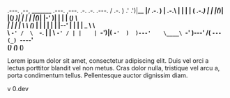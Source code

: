.---.    ,--, _______  .---.  ,---.  .-. .-.   .---. 
/ .-. ) .' .')|__   __|/ .-. ) | .-.\ | | | |  ( .-._)
| | |(_)|  |(_) )| |   | | |(_)| |-' )| | | | (_) \   
| | | | \  \   (_) |   | | | | | |--' | | | | _  \ \  
\ `-' /  \  `-.  | |   \ `-' / | |    | `-')|( `-'  ) 
 )---'    \____\ `-'    )---'  /(     `---(_) `----'  
(_)                    (_)    (__)                    

Lorem ipsum dolor sit amet, consectetur adipiscing elit. 
Duis vel orci a lectus porttitor blandit vel non metus. 
Cras dolor nulla, tristique vel arcu a, porta condimentum tellus. 
Pellentesque auctor dignissim diam.

v 0.dev 
